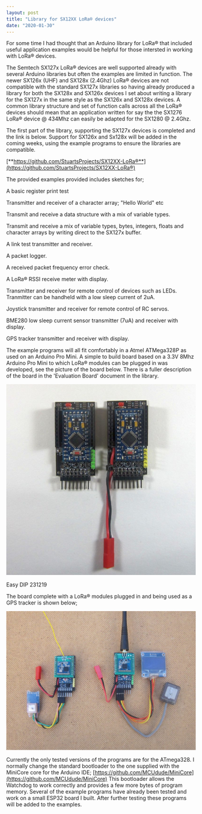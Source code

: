 ```yaml
---
layout: post
title: "Library for SX12XX LoRa® devices"
date: "2020-01-30"
---
```


For some time I had thought that an Arduino library for LoRa® that included useful application examples would be helpful for those intersted in working with LoRa® devices.

The Semtech SX127x LoRa® devices are well supported already with several Arduino libraries but often the examples are limited in function. The newer SX126x (UHF) and SX128x (2.4Ghz) LoRa® devices are not compatible with the standard SX127x libraries so having already produced a library for both the SX128x and SX126x devices I set about writing a library for the SX127x in the same style as the SX126x and SX128x devices. A common library structure and set of function calls across all the LoRa® devices should mean that an application written for say the the SX1276 LoRa® device @ 434Mhz can easily be adapted for the SX1280 @ 2.4Ghz.

The first part of the library, supporting the SX127x devices is completed and the link is below. Support for SX126x and Sx128x will be added in the coming weeks, using the example programs to ensure the libraries are compatible.

[**https://github.com/StuartsProjects/SX12XX-LoRa®**](https://github.com/StuartsProjects/SX12XX-LoRa®)

The provided examples provided includes sketches for;

A basic register print test

Transmitter and receiver of a character array; "Hello World" etc

Transmit and receive a data structure with a mix of variable types.

Transmit and receive a mix of variable types, bytes, integers, floats and character arrays by writing direct to the SX127x buffer.

A link test transmitter and receiver.

A packet logger.

A received packet frequency error check.

A LoRa® RSSI receive meter with display.

Transmitter and receiver for remote control of devices such as LEDs. Tranmitter can be handheld with a low sleep current of 2uA.

Joystick transmitter and receiver for remote control of RC servos.

BME280 low sleep current sensor transmitter (7uA) and receiver with display.

GPS tracker transmitter and receiver with display.

The example programs will all fit comfortably in a Atmel ATMega328P as used on an Arduino Pro Mini. A simple to build board based on a 3.3V 8Mhz Arduino Pro Mini to which LoRa® modules can be plugged in was developed, see the picture of the board below. There is a fuller description of the board in the 'Evaluation Board' document in the library.

![](/images/Easy_Assembled.jpg)

Easy DIP 231219

The board complete with a LoRa® modules plugged in and being used as a GPS tracker is shown below;

![](/images/Easy_GPS_Tracker-1024x750.jpg)

Currently the only tested versions of the programs are for the ATmega328. I normally change the standard bootloader to the one supplied with the MiniCore core for the Arduino IDE; [https://github.com/MCUdude/MiniCore](https://github.com/MCUdude/MiniCore) This bootloader allows the Watchdog to work correctly and provides a few more bytes of program memory. Several of the example programs have already been tested and work on a small ESP32 board I built. After further testing these programs will be added to the examples.
